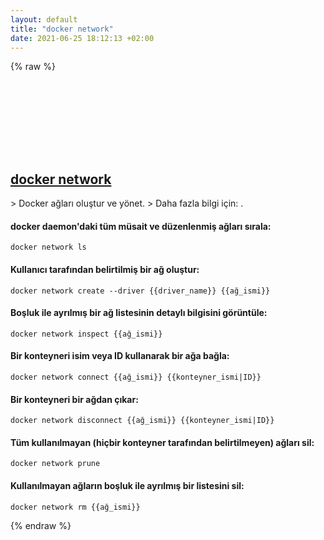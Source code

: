 ```yaml
---
layout: default
title: "docker network"
date: 2021-06-25 18:12:13 +02:00
---
```

{% raw %}
<h2 id="docker-network">
  <a href="/tr/common/docker-network.html">docker network</a> <a href="#docker-network"><svg class="icon">
    <use href="/assets/images/unicode_sprite.svg#link" />
  </svg></a>
</h2>
> Docker ağları oluştur ve yönet.
> Daha fazla bilgi için: <https://docs.docker.com/engine/reference/commandline/network/>.

#### docker daemon'daki tüm müsait ve düzenlenmiş ağları sırala:
```shell
docker network ls
```
#### Kullanıcı tarafından belirtilmiş bir ağ oluştur:
```shell
docker network create --driver {{driver_name}} {{ağ_ismi}}
```
#### Boşluk ile ayrılmış bir ağ listesinin detaylı bilgisini görüntüle:
```shell
docker network inspect {{ağ_ismi}}
```
#### Bir konteyneri isim veya ID kullanarak bir ağa bağla:
```shell
docker network connect {{ağ_ismi}} {{konteyner_ismi|ID}}
```
#### Bir konteyneri bir ağdan çıkar:
```shell
docker network disconnect {{ağ_ismi}} {{konteyner_ismi|ID}}
```
#### Tüm kullanılmayan (hiçbir konteyner tarafından belirtilmeyen) ağları sil:
```shell
docker network prune
```
#### Kullanılmayan ağların boşluk ile ayrılmış bir listesini sil:
```shell
docker network rm {{ağ_ismi}}
```
{% endraw %}